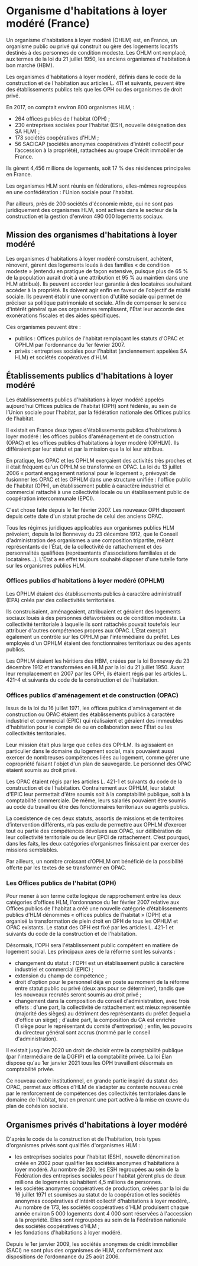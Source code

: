 # Organisme d'habitations à loyer modéré (France)

Un organisme d'habitations à loyer modéré (OHLM) est, en France, un organisme public ou privé qui construit ou gère des logements locatifs destinés à des personnes de condition modeste. Les OHLM ont remplacé, aux termes de la loi du 21 juillet 1950, les anciens organismes d'habitation à bon marché (HBM).

Les organismes d'habitations à loyer modéré, définis dans le code de la construction et de l'habitation aux articles L. 411 et suivants, peuvent être des établissements publics tels que les OPH ou des organismes de droit privé.

En 2017, on comptait environ 800 organismes HLM, :

- 264 offices publics de l'habitat (OPH) ;
- 230 entreprises sociales pour l'habitat (ESH, nouvelle désignation des SA HLM) ;
- 173 sociétés coopératives d'HLM ;
- 56 SACICAP (sociétés anonymes coopératives d’intérêt collectif pour l’accession à la propriété), rattachées au groupe Crédit immobilier de France.

Ils gèrent 4,456 millions de logements, soit 17 % des résidences principales en France.

Les organismes HLM sont réunis en fédérations, elles-mêmes regroupées en une confédération : l'Union sociale pour l'habitat.

Par ailleurs, près de 200 sociétés d'économie mixte, qui ne sont pas juridiquement des organismes HLM, sont actives dans le secteur de la construction et la gestion d'environ 490 000 logements sociaux.

## Mission des organismes d'habitations à loyer modéré

Les organismes d'habitations à loyer modéré construisent, achètent, rénovent, gèrent des logements loués à des familles « de condition modeste » (entendu en pratique de façon extensive, puisque plus de 65 % de la population aurait droit à une attribution et 95 % au maintien dans une HLM attribué). Ils peuvent accorder leur garantie à des locataires souhaitant accéder à la propriété. Ils doivent agir enfin en faveur de l'objectif de mixité sociale. Ils peuvent établir une convention d'utilité sociale qui permet de préciser sa politique patrimoniale et sociale. Afin de compenser le service d'intérêt général que ces organismes remplissent, l'État leur accorde des exonérations fiscales et des aides spécifiques.

Ces organismes peuvent être :

- publics : Offices publics de l'habitat remplaçant les statuts d'OPAC et OPHLM par l'ordonnance du 1er février 2007.
- privés : entreprises sociales pour l'habitat (anciennement appelées SA HLM) et sociétés coopératives d'HLM.

## Établissements publics d'habitations à loyer modéré

Les établissements publics d'habitations à loyer modéré appelés aujourd'hui Offices publics de l'habitat (OPH) sont fédérés, au sein de l’Union sociale pour l'habitat, par la fédération nationale des Offices publics de l’habitat.

Il existait en France deux types d'établissements publics d'habitations à loyer modéré : les offices publics d'aménagement et de construction (OPAC) et les offices publics d'habitations à loyer modéré (OPHLM). Ils différaient par leur statut et par la mission que la loi leur attribue.

En pratique, les OPAC et les OPHLM exerçaient des activités très proches et il était fréquent qu'un OPHLM se transforme en OPAC. La loi du 13 juillet 2006 « portant engagement national pour le logement », prévoyait de fusionner les OPAC et les OPHLM dans une structure unifiée : l'office public de l'habitat (OPH), un établissement public à caractère industriel et commercial rattaché à une collectivité locale ou un établissement public de coopération intercommunale (EPCI).

C'est chose faite depuis le 1er février 2007. Les nouveaux OPH disposent depuis cette date d'un statut proche de celui des anciens OPAC.

Tous les régimes juridiques applicables aux organismes publics HLM prévoient, depuis la loi Bonnevay du 23 décembre 1912, que le Conseil d'administration des organismes a une composition tripartite, mêlant représentants de l'État, de la collectivité de rattachement et des personnalités qualifiées (représentants d'associations familiales et de locataires…). L'État a en effet toujours souhaité disposer d'une tutelle forte sur les organismes publics HLM.

### Offices publics d'habitations à loyer modéré (OPHLM)

Les OPHLM étaient des établissements publics à caractère administratif (EPA) créés par des collectivités territoriales.

Ils construisaient, aménageaient, attribuaient et géraient des logements sociaux loués à des personnes défavorisées ou de condition modeste. La collectivité territoriale à laquelle ils sont rattachés pouvait toutefois leur attribuer d'autres compétences propres aux OPAC. L'État exerçait également un contrôle sur les OPHLM par l'intermédiaire du préfet. Les employés d'un OPHLM étaient des fonctionnaires territoriaux ou des agents publics.

Les OPHLM étaient les héritiers des HBM, créées par la loi Bonnevay du 23 décembre 1912 et transformées en HLM par la loi du 21 juillet 1950. Avant leur remplacement en 2007 par les OPH, ils étaient régis par les articles L. 421-4 et suivants du code de la construction et de l'habitation.

### Offices publics d'aménagement et de construction (OPAC)

Issus de la loi du 16 juillet 1971, les offices publics d'aménagement et de construction ou OPAC étaient des établissements publics à caractère industriel et commercial (EPIC) qui réalisaient et géraient des immeubles d'habitation pour le compte de ou en collaboration avec l'État ou les collectivités territoriales.

Leur mission était plus large que celles des OPHLM. Ils agissaient en particulier dans le domaine du logement social, mais pouvaient aussi exercer de nombreuses compétences liées au logement, comme gérer une copropriété faisant l'objet d'un plan de sauvegarde. Le personnel des OPAC étaient soumis au droit privé.

Les OPAC étaient régis par les articles L. 421-1 et suivants du code de la construction et de l'habitation. Contrairement aux OPHLM, leur statut d'EPIC leur permettait d'être soumis soit à la comptabilité publique, soit à la comptabilité commerciale. De même, leurs salariés pouvaient être soumis au code du travail ou être des fonctionnaires territoriaux ou agents publics.

La coexistence de ces deux statuts, assortis de missions et de territoires d’intervention différents, n’a pas exclu de permettre aux OPHLM d’exercer tout ou partie des compétences dévolues aux OPAC, sur délibération de leur collectivité territoriale ou de leur EPCI de rattachement. C’est pourquoi, dans les faits, les deux catégories d’organismes finissaient par exercer des missions semblables.

Par ailleurs, un nombre croissant d’OPHLM ont bénéficié de la possibilité offerte par les textes de se transformer en OPAC.

### Les Offices publics de l'habitat (OPH)

Pour mener à son terme cette logique de rapprochement entre les deux catégories d’offices HLM, l'ordonnance du 1er février 2007 relative aux Offices publics de l'habitat a créé une nouvelle catégorie d’établissements publics d’HLM dénommés « offices publics de l’habitat » (OPH) et a organisé la transformation de plein droit en OPH de tous les OPHLM et OPAC existants. Le statut des OPH est fixé par les articles L. 421-1 et suivants du code de la construction et de l'habitation.

Désormais, l'OPH sera l'établissement public compétent en matière de logement social. Les principaux axes de la réforme sont les suivants :

- changement du statut : l'OPH est un établissement public à caractère industriel et commercial (EPIC) ;
- extension du champ de compétence ;
- droit d'option pour le personnel déjà en poste au moment de la réforme entre statut public ou privé (deux ans pour se déterminer), tandis que les nouveaux recrutés seront soumis au droit privé ;
- changement dans la composition du conseil d'administration, avec trois effets : d'une part, la collectivité de rattachement est mieux représentée (majorité des sièges) au détriment des représentants du préfet (lequel a d'office un siège) ; d'autre part, la composition du CA est enrichie (1 siège pour le représentant du comité d'entreprise) ; enfin, les pouvoirs du directeur général sont accrus (nommé par le conseil d'administration).

Il existait jusqu'en 2020 un droit de choisir entre la comptabilité publique (par l'intermédiaire de la DGFIP) et la comptabilité privée. La loi Élan dispose qu'au 1er janvier 2021 tous les OPH travaillent désormais en comptabilité privée.

Ce nouveau cadre institutionnel, en grande partie inspiré du statut des OPAC, permet aux offices d’HLM de s’adapter au contexte nouveau créé par le renforcement de compétences des collectivités territoriales dans le domaine de l’habitat, tout en prenant une part active à la mise en œuvre du plan de cohésion sociale.

## Organismes privés d'habitations à loyer modéré

D'après le code de la construction et de l'habitation, trois types d'organismes privés sont qualifiés d'organismes HLM :

- les entreprises sociales pour l'habitat (ESH), nouvelle dénomination créée en 2002 pour qualifier les sociétés anonymes d'habitations à loyer modéré. Au nombre de 230, les ESH regroupées au sein de la Fédération des entreprises sociales pour l'habitat gèrent plus de deux millions de logements où habitent 4,5 millions de personnes.
- les sociétés anonymes coopératives de production, créées par la loi du 16 juillet 1971 et soumises au statut de la coopération et les sociétés anonymes coopératives d'intérêt collectif d'habitations à loyer modéré,. Au nombre de 173, les sociétés coopératives d'HLM produisent chaque année environ 5 000 logements dont 4 000 sont réservées à l'accession à la propriété. Elles sont regroupées au sein de la Fédération nationale des sociétés coopératives d'HLM ;
- les fondations d'habitations à loyer modéré.

Depuis le 1er janvier 2009, les sociétés anonymes de crédit immobilier (SACI) ne sont plus des organismes de HLM, conformément aux dispositions de l'ordonnance du 25 août 2006.
